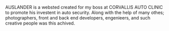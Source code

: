 AUSLANDER is a websted created for my boss at CORVALLIS AUTO CLINIC to promote his investent in auto security. 
Along with the help of many othes; photographers, front and back end developers, engenieers, and such  creative people was this achived. 